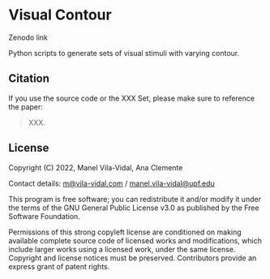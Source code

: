 # Visual Contour

Zenodo link

Python scripts to generate sets of visual stimuli with varying contour.


## Citation

If you use the source code or the XXX Set, please make sure to reference the paper:

> XXX.


## License

Copyright (C) 2022, Manel Vila-Vidal, Ana Clemente

Contact details: m@vila-vidal.com / manel.vila-vidal@upf.edu

This program is free software; you can redistribute it and/or modify it
under the terms of the GNU General Public License v3.0 as published by
the Free Software Foundation.

Permissions of this strong copyleft license are conditioned on making available complete source code of licensed works and modifications, which include larger works using a licensed work, under the same license. Copyright and license notices must be preserved. Contributors provide an express grant of patent rights.

